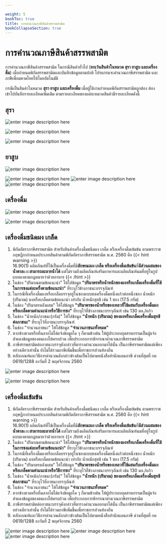 ```yaml
---

weight: 5
bookToc: true
title: การคำนวณภาษีสินค้าสรรพสามิต
bookCollapseSection: true
---
```



การคำนวณภาษีสินค้าสรรพสามิต
===


การคำนวณภาษีสินค้าสรรพสามิต ในกรณีสินค้าทั่วไป (**ยกเว้นสินค้าในหมวด สุรา ยาสูบ และเครื่องดื่ม**) เมื่อกำหนดพิกัดสรรพสามิตและบันทึกข้อมูลตามปกติ โปรแกรมจะคำนวณภาษีสรรพสามิต และภาษีเพื่อมหาดไทยให้โดยอัตโนมัติ 

กรณีเป็นสินค้าในหมวด **สุรา ยาสูบ และเครื่องดื่ม** เมื่อผู้ใช้งานกำหนดพิกัดสรรพสามิตถูกต้อง ต้องเข้าไปบันทึกรายละเอียดเพิ่มเติม ตามรายละเอียดของแต่ละหมวดสินค้ามีรายละเอียดดังนี้

## สุรา

![enter image description here](https://github.com/yosarawut/ThaiCustomsClearanceHandbook/raw/master/img/alcohol-01.jpg)

![enter image description here](https://github.com/yosarawut/ThaiCustomsClearanceHandbook/raw/master/img/alcohol-02.jpg)

![enter image description here](https://github.com/yosarawut/ThaiCustomsClearanceHandbook/raw/master/img/alcohol-03.jpg)


## ยาสูบ

![enter image description here](https://github.com/yosarawut/ThaiCustomsClearanceHandbook/raw/master/img/cigarette-01.jpg)

![enter image description here](https://github.com/yosarawut/ThaiCustomsClearanceHandbook/raw/master/img/cigarette-02.jpg)
![enter image description here](https://github.com/yosarawut/ThaiCustomsClearanceHandbook/raw/master/img/cigarette-03.jpg)
![enter image description here](https://github.com/yosarawut/ThaiCustomsClearanceHandbook/raw/master/img/cigarette-04.jpg)


## เครื่องดื่ม


![enter image description here](https://github.com/yosarawut/ThaiCustomsClearanceHandbook/raw/master/img/beverage-01.jpg)

![enter image description here](https://github.com/yosarawut/ThaiCustomsClearanceHandbook/raw/master/img/beverage-02.jpg)


## เครื่องดื่มชนิดผง เกล็ด

1. พิกัดอัตราภาษีสรรพสามิต สำหรับสินค้าเครื่องดื่มชนิดผง เกล็ด หรือเครื่องดื่มเข้มข้น ตามพระราชกฤษฎีกากำหนดประเภทสินค้าตามพิกัดอัตราภาษีสรรพสามิต พ.ศ. 2560 คือ
{{< hint warning >}}  
  16.90(1)  ผลิตภัณฑ์ที่ใช้เป็นเครื่องดื่มที่มี**ลักษณะผง เกล็ด หรือเครื่องดื่มเข้มข้น**ที่**มีส่วนผสมของน้ำตาล**และ**สามารถละลายน้ำได้** แต่ไม่รวมถึงผลิตภัณฑ์เสริมอาหารและผลิตภัณฑ์นมที่อยู่ในรูปแบบผงตามกฎหมายว่าด้วยอาหาร
{{< /hint >}}	
1. ในช่อง "ปริมาณตามข้อแนะนำ" ให้ใส่ข้อมูล **"ปริมาตรหรือน้ำหนักของผงหรือเกล็ดเครื่องดื่มที่ใช้ในการชงแต่ละครั้งตามข้อแนะนำ"** ที่ระบุไว้ข้างภาชนะบรรจุภัณฑ์ 
2. ในกรณีที่เครื่องดื่มผงหรือเกล็ดบรรจุอยู่ในซองแบบชงเครื่องดื่มหนึ่งแก้วต่อหนึ่งซอง น้ำหนัก (ปริมาณ) ผงหรือเกล็ดตามข้อแนะนำ เท่ากับ น้ำหนักสุทธิ เช่น 1 ซอง (17.5 กรัม)
3. ในช่อง "ปริมาตรหลังผสม" ให้ใส่ข้อมูล **"ปริมาตรของน้ำหรือของเหลวที่ใช้ผสมกับเครื่องดื่มผงหรือเกล็ดตามคำแนะนำหรือวิธีการชง"** ที่ระบุไว้ที่ข้างภาชนะบรรจุภัณฑ์ เช่น 130 มล./แก้ว
4. ในช่อง "น้ำหนัก/ภาชนะ(กรัม)" ให้ใส่ข้อมูล **"น้ำหนัก (ปริมาณ) ของผงหรือเกล็ดเครื่องดื่มสุทธิต่อภาชนะ"** ที่ระบุไว้ที่ภาชนะบรรจุภัณฑ์ 
5. ในช่อง "จำนวนภาชนะ" ให้ใส่ข้อมูล **"จำนวนภาชนะทั้งหมด"**
6. หากข้างขวดหรือที่ฉลากไม่ได้แจ้งข้อมูลใด ๆ ก็ตามข้างต้น ให้ผู้ประกอบอุตสาหกรรมเป็นผู้แจ้งสำแดงข้อมูลของตนเองให้ครบถ้วน เพื่อประกอบการพิจารณาคำนวณภาษีสรรพสามิต 
7. ภาษีสรรพสามิตต่อภาชนะบรรจุดังกล่าวที่ตารางคำนวณออกมาได้นั้น เป็นภาษีสรรพสามิตแต่เพียงอย่างเดียวเท่านั้น ยังไม่ได้รวมภาษีเพิ่มขึ้นเพื่อราชการส่วนท้องถิ่น 
8.  หลักเกณฑ์และวิธีการคำนวณดังกล่าวข้างต้นเป็นไปตามหนังสือสำนักแผนภาษี ด่วนที่สุดที่ กค 0619/1288 ลงวันที่ 2 พฤศจิกายน 2560
 

![enter image description here](https://github.com/yosarawut/ThaiCustomsClearanceHandbook/raw/master/img/powdered-drink-01.jpg)

![enter image description here](https://github.com/yosarawut/ThaiCustomsClearanceHandbook/raw/master/img/powdered-drink-02.jpg)


## เครื่องดื่มเข้มข้น

1. พิกัดอัตราภาษีสรรพสามิต สำหรับสินค้าเครื่องดื่มชนิดผง เกล็ด หรือเครื่องดื่มเข้มข้น ตามพระราชกฤษฎีกากำหนดประเภทสินค้าตามพิกัดอัตราภาษีสรรพสามิต พ.ศ. 2560 คือ
{{< hint warning >}}  
16.90(1)  ผลิตภัณฑ์ที่ใช้เป็นเครื่องดื่มที่มี**ลักษณะผง เกล็ด หรือเครื่องดื่มเข้มข้น**ที่**มีส่วนผสมของน้ำตาล**และ**สามารถละลายน้ำได้** แต่ไม่รวมถึงผลิตภัณฑ์เสริมอาหารและผลิตภัณฑ์นมที่อยู่ในรูปแบบผงตามกฎหมายว่าด้วยอาหาร
{{< /hint >}}	
1. ในช่อง "ปริมาณตามข้อแนะนำ" ให้ใส่ข้อมูล **"ปริมาตรหรือน้ำหนักของผงหรือเกล็ดเครื่องดื่มที่ใช้ในการชงแต่ละครั้งตามข้อแนะนำ"** ที่ระบุไว้ข้างภาชนะบรรจุภัณฑ์ 
2. ในกรณีที่เครื่องดื่มผงหรือเกล็ดบรรจุอยู่ในซองแบบชงเครื่องดื่มหนึ่งแก้วต่อหนึ่งซอง น้ำหนัก (ปริมาณ) ผงหรือเกล็ดตามข้อแนะนำ เท่ากับ น้ำหนักสุทธิ เช่น 1 ซอง (17.5 กรัม)
3. ในช่อง "ปริมาตรหลังผสม" ให้ใส่ข้อมูล **"ปริมาตรของน้ำหรือของเหลวที่ใช้ผสมกับเครื่องดื่มผงหรือเกล็ดตามคำแนะนำหรือวิธีการชง"** ที่ระบุไว้ที่ข้างภาชนะบรรจุภัณฑ์ เช่น 130 มล./แก้ว
4. ในช่อง "น้ำหนัก/ภาชนะ(กรัม)" ให้ใส่ข้อมูล **"น้ำหนัก (ปริมาณ) ของผงหรือเกล็ดเครื่องดื่มสุทธิต่อภาชนะ"** ที่ระบุไว้ที่ภาชนะบรรจุภัณฑ์ 
5. ในช่อง "จำนวนภาชนะ" ให้ใส่ข้อมูล **"จำนวนภาชนะทั้งหมด"**
6. หากข้างขวดหรือที่ฉลากไม่ได้แจ้งข้อมูลใด ๆ ก็ตามข้างต้น ให้ผู้ประกอบอุตสาหกรรมเป็นผู้แจ้งสำแดงข้อมูลของตนเองให้ครบถ้วน เพื่อประกอบการพิจารณาคำนวณภาษีสรรพสามิต 
7. ภาษีสรรพสามิตต่อภาชนะบรรจุดังกล่าวที่ตารางคำนวณออกมาได้นั้น เป็นภาษีสรรพสามิตแต่เพียงอย่างเดียวเท่านั้น ยังไม่ได้รวมภาษีเพิ่มขึ้นเพื่อราชการส่วนท้องถิ่น 
8. หลักเกณฑ์และวิธีการคำนวณดังกล่าวข้างต้นเป็นไปตามหนังสือสำนักแผนภาษี ด่วนที่สุดที่ กค 0619/1288 ลงวันที่ 2 พฤศจิกายน 2560

![enter image description here](https://github.com/yosarawut/ThaiCustomsClearanceHandbook/raw/master/img/concentrated-drink-01.jpg)
![enter image description here](https://github.com/yosarawut/ThaiCustomsClearanceHandbook/raw/master/img/concentrated-drink-02.jpg)
![enter image description here](https://github.com/yosarawut/e-TaxIncentive/raw/master/img/concentrated-drink-03.jpg) 